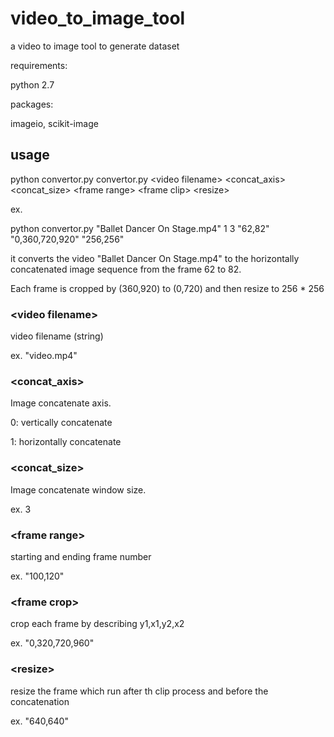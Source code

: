 # video_to_image_tool
a video to image tool to generate dataset

requirements:

python 2.7

packages:

imageio, scikit-image

## usage
python convertor.py convertor.py \<video filename\> \<concat_axis\> \<concat_size\> \<frame range\> \<frame clip\> \<resize\>

ex.

python convertor.py "Ballet Dancer On Stage.mp4" 1 3 "62,82" "0,360,720,920" "256,256"

it converts the video "Ballet Dancer On Stage.mp4" to the horizontally concatenated image sequence from the frame 62 to 82.

Each frame is cropped by (360,920) to (0,720) and then resize to 256 * 256




### \<video filename\>
video filename (string)

ex. "video.mp4"

### \<concat_axis\>
Image concatenate axis. 

0: vertically concatenate

1: horizontally concatenate

### \<concat_size\>
Image concatenate window size. 

ex. 3

###  \<frame range\>
starting and ending frame number 

ex. "100,120"

### \<frame crop\> 
crop each frame by describing y1,x1,y2,x2

ex. "0,320,720,960"

### \<resize\>
resize the frame which run after th clip process and before the concatenation

ex. "640,640"



